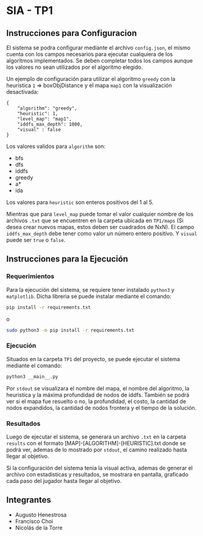 # SIA - TP1

## Instrucciones para Configuracion

El sistema se podra configurar mediante el archivo `config.json`, el mismo cuenta con los campos necesarios para ejecutar cualquiera de los algoritmos implementados. Se deben completar todos los campos aunque los valores no sean utilizados por el algoritmo elegido. 

Un ejemplo de configuración para utilizar el algoritmo `greedy` con la heurística `1` => boxObjDistance y el mapa `map1` con la visualización desactivada:

```
{
    "algorithm": "greedy",
    "heuristic": 1,
    "level_map": "map1",
    "iddfs_max_depth": 1000,
    "visual" : false
}
```

Los valores validos para `algorithm` son:
- bfs
- dfs
- iddfs
- greedy
- a*
- ida

Los valores para `heuristic` son enteros positivos del 1 al 5.

Mientras que para `level_map` puede tomar el valor cualquier nombre de los archivos `.txt` que se encuentren en la carpeta ubicada en `TP1/maps` (Si desea crear nuevos mapas, estos deben ser cuadrados de NxN). El campo `iddfs_max_depth` debe tener como valor un número entero positivo. Y `visual` puede ser `true` o `false`.


## Instrucciones para la Ejecución

### Requerimientos

Para la ejecución del sistema, se requiere tener instalado `python3` y `matplotlib`. Dicha libreria se puede instalar mediante el comando:

```bash
pip install -r requirements.txt
```
o
```bash
sudo python3 -m pip install -r requirements.txt
```

### Ejecución

Situados en la carpeta `TP1` del proyecto, se puede ejecutar el sistema mediante el comando:

```bash
python3 __main__.py
```

Por `stdout` se visualizara el nombre del mapa, el nombre del algoritmo, la heuristica y la máxima profundidad de nodos de iddfs.
También se podrá ver si el mapa fue resuelto o no, la profundidad, el costo, la cantidad de nodos expandidos, la cantidad de nodos frontera y el tiempo de la solución.

### Resultados

Luego de ejecutar el sistema, se generara un archivo `.txt` en la carpeta `results` con el formato [MAP]-[ALGORITHM]-[HEURISTIC].txt donde se podrá ver, ademas de lo mostrado por `stdout`, el camino realizado hasta llegar al objetivo.

Si la configuración del sistema tenia la visual activa, ademas de generar el archivo con estadisticas y resultados, se mostrara en pantalla, graficado cada paso del jugador hasta llegar al objetivo.


## Integrantes
- Augusto Henestrosa
- Francisco Choi
- Nicolás de la Torre

